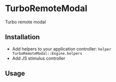 # TurboRemoteModal

Turbo remote modal

## Installation

* Add helpers to your application controller: ```helper TurboRemoteModal::Engine.helpers```
* Add JS stimulus controller

## Usage

